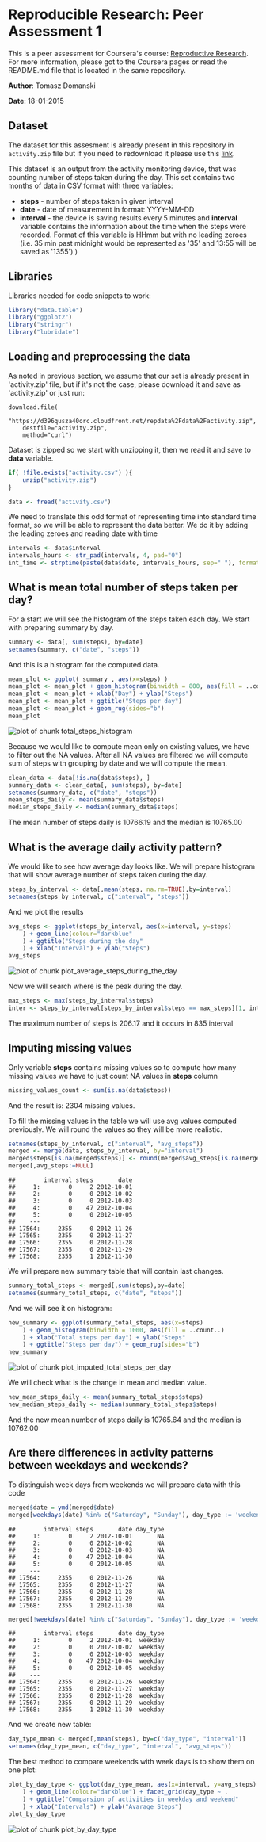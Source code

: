 # Reproducible Research: Peer Assessment 1

This is a peer assessment for Coursera's course: 
[Reproductive Research](https://class.coursera.org/repdata-010). 
For more information, please got to the Coursera pages
or read the README.md file that is located in the same repository.

**Author**: Tomasz Domanski

**Date**: 18-01-2015

## Dataset

The dataset for this assesment is already present in this repository in 
`activity.zip` file but if you need to redownload it please use this [link](
https://d396qusza40orc.cloudfront.net/repdata%2Fdata%2Factivity.zip).

This dataset is an output from the activity monitoring device, that was counting
number of steps taken during the day. This set contains two months of data in 
CSV format with three variables:

 * **steps** - number of steps taken in given interval
 * **date** - date of measurement in format: YYYY-MM-DD
 * **interval** - the device is saving results every 5 minutes and **interval**
 variable contains the information about the time when the steps were recorded.
 Format of this variable is HHmm but with no leading zeroes (i.e. 35 min past 
 midnight would be represented as '35' and 13:55 will be saved as '1355')
)

## Libraries
Libraries needed for code snippets to work:


```r
library("data.table")
library("ggplot2")
library("stringr")
library("lubridate")
```

## Loading and preprocessing the data
As noted in previous section, we assume that our set is already present in 
'activity.zip' file, but if it's not the case, please download it and save
as 'activity.zip' or just run:

```
download.file(
    "https://d396qusza40orc.cloudfront.net/repdata%2Fdata%2Factivity.zip", 
    destfile="activity.zip",
    method="curl")
```

Dataset is zipped so we start with unzipping it, then we read it and save to 
**data** variable.


```r
if( !file.exists("activity.csv") ){
    unzip("activity.zip")
}

data <- fread("activity.csv")
```

We need to translate this odd format of representing time into standard 
time format, so we will be able to represent the data better. We do it by
adding the leading zeroes and reading date with time


```r
intervals <- data$interval
intervals_hours <- str_pad(intervals, 4, pad="0")
int_time <- strptime(paste(data$date, intervals_hours, sep=" "), format="%Y-%m-%d %H%M")
```


## What is mean total number of steps taken per day?

For a start we will see the histogram of the steps taken each day.
We start with preparing summary by day.


```r
summary <- data[, sum(steps), by=date]
setnames(summary, c("date", "steps"))
```

And this is a histogram for the computed data.


```r
mean_plot <- ggplot( summary , aes(x=steps) ) 
mean_plot <- mean_plot + geom_histogram(binwidth = 800, aes(fill = ..count..))
mean_plot <- mean_plot + xlab("Day") + ylab("Steps")
mean_plot <- mean_plot + ggtitle("Steps per day")
mean_plot <- mean_plot + geom_rug(sides="b")
mean_plot
```

![plot of chunk total_steps_histogram](figure/total_steps_histogram-1.png) 

Because we would like to compute mean only on existing values, we have to filter
out the NA values. After all NA values are filtered we will compute sum
of steps with grouping by date and we will compute the mean.


```r
clean_data <- data[!is.na(data$steps), ]
summary_data <- clean_data[, sum(steps), by=date]
setnames(summary_data, c("date", "steps"))
mean_steps_daily <- mean(summary_data$steps)
median_steps_daily <- median(summary_data$steps)
```


The mean number of steps daily is 10766.19 and
the median is 10765.00

## What is the average daily activity pattern?
We would like to see how average day looks like. We will prepare histogram
that will show average number of steps taken during the day.


```r
steps_by_interval <- data[,mean(steps, na.rm=TRUE),by=interval]
setnames(steps_by_interval, c("interval", "steps"))
```

And we plot the results


```r
avg_steps <- ggplot(steps_by_interval, aes(x=interval, y=steps)
    ) + geom_line(colour="darkblue"
    ) + ggtitle("Steps during the day"
    ) + xlab("Interval") + ylab("Steps")
avg_steps
```

![plot of chunk plot_average_steps_during_the_day](figure/plot_average_steps_during_the_day-1.png) 

Now we will search where is the peak during the day.


```r
max_steps <- max(steps_by_interval$steps)
inter <- steps_by_interval[steps_by_interval$steps == max_steps][1, interval]
```

The maximum number of steps is 206.17 and it occurs
in 835 interval

## Imputing missing values

Only variable **steps** contains missing values so to compute how many missing
values we have to just count NA values in **steps** column


```r
missing_values_count <- sum(is.na(data$steps))
```
And the result is: 2304 missing values.

To fill the missing values in the table we will use avg values computed previously.
We will round the values so they will be more realistic.


```r
setnames(steps_by_interval, c("interval", "avg_steps"))
merged <- merge(data, steps_by_interval, by="interval")
merged$steps[is.na(merged$steps)] <- round(merged$avg_steps[is.na(merged$steps)])
merged[,avg_steps:=NULL]
```

```
##        interval steps       date
##     1:        0     2 2012-10-01
##     2:        0     0 2012-10-02
##     3:        0     0 2012-10-03
##     4:        0    47 2012-10-04
##     5:        0     0 2012-10-05
##    ---                          
## 17564:     2355     0 2012-11-26
## 17565:     2355     0 2012-11-27
## 17566:     2355     0 2012-11-28
## 17567:     2355     0 2012-11-29
## 17568:     2355     1 2012-11-30
```

We will prepare new summary table that will contain last changes.


```r
summary_total_steps <- merged[,sum(steps),by=date]
setnames(summary_total_steps, c("date", "steps"))
```

And we will see it on histogram:


```r
new_summary <- ggplot(summary_total_steps, aes(x=steps) 
    ) + geom_histogram(binwidth = 1000, aes(fill = ..count..)
    ) + xlab("Total steps per day") + ylab("Steps"
    ) + ggtitle("Steps per day") + geom_rug(sides="b")
new_summary
```

![plot of chunk plot_imputed_total_steps_per_day](figure/plot_imputed_total_steps_per_day-1.png) 

We will check what is the change in mean and median value.


```r
new_mean_steps_daily <- mean(summary_total_steps$steps)
new_median_steps_daily <- median(summary_total_steps$steps)
```

And the new mean number of steps daily is 10765.64 and
the median is 10762.00

## Are there differences in activity patterns between weekdays and weekends?
To distinguish week days from weekends we will prepare data with this code


```r
merged$date = ymd(merged$date)
merged[weekdays(date) %in% c("Saturday", "Sunday"), day_type := 'weekend']
```

```
##        interval steps       date day_type
##     1:        0     2 2012-10-01       NA
##     2:        0     0 2012-10-02       NA
##     3:        0     0 2012-10-03       NA
##     4:        0    47 2012-10-04       NA
##     5:        0     0 2012-10-05       NA
##    ---                                   
## 17564:     2355     0 2012-11-26       NA
## 17565:     2355     0 2012-11-27       NA
## 17566:     2355     0 2012-11-28       NA
## 17567:     2355     0 2012-11-29       NA
## 17568:     2355     1 2012-11-30       NA
```

```r
merged[!weekdays(date) %in% c("Saturday", "Sunday"), day_type := 'weekday']
```

```
##        interval steps       date day_type
##     1:        0     2 2012-10-01  weekday
##     2:        0     0 2012-10-02  weekday
##     3:        0     0 2012-10-03  weekday
##     4:        0    47 2012-10-04  weekday
##     5:        0     0 2012-10-05  weekday
##    ---                                   
## 17564:     2355     0 2012-11-26  weekday
## 17565:     2355     0 2012-11-27  weekday
## 17566:     2355     0 2012-11-28  weekday
## 17567:     2355     0 2012-11-29  weekday
## 17568:     2355     1 2012-11-30  weekday
```
And we create new table:


```r
day_type_mean <- merged[,mean(steps), by=c("day_type", "interval")]
setnames(day_type_mean, c("day_type", "interval", "avg_steps"))
```

The best method to compare weekends with week days is to show them on one plot:


```r
plot_by_day_type <- ggplot(day_type_mean, aes(x=interval, y=avg_steps)
    ) + geom_line(colour="darkblue") + facet_grid(day_type ~ .
    ) + ggtitle("Comparsion of activities in weekday and weekend"
    ) + xlab("Intervals") + ylab("Avarage Steps")
plot_by_day_type
```

![plot of chunk plot_by_day_type](figure/plot_by_day_type-1.png) 


